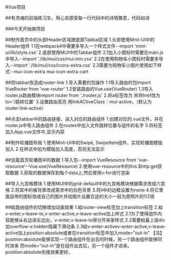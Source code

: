 #Vue项目


##有灵魂的前端练习生，用心去感受每一行代码中的诗情雅意，代码如诗

###今天开始做项目


##制作首页中的头部Header区域跟底部Tabbai区域
1.头部使用Mnit-UI中的Header组件
    1.1在webpack4中需要多导入一个样式文件--import 'mint-ui/lib/style.css'
2.底部使用MUI中的Tabbar组件
    2.1加入小图标时需要在main.js中导入--import './lib/mui/css/mui.min.css'
    2.2在使用购物车小图标时需要多导入--import './lib/mui/css/icons-extra.css'
    2.3需要为购物车小图片使用如下样式--mui-icon-extra mui-icon-extra-cart


##将tabbar改造成router-link
1.导入需要的包操作
    1.1导入路由的包import VueRouter from 'vue-router'
    1.2安装路由的Vue.use(VueRouter)
    1.3导入router.js路由模块import router from './router.js'
2.将a标签改为<router-link></router-link> 并将href改为to='/跳转位置'
3.设置路由高亮 用linkACtiveClass：mui-active，（默认为router-link-active）



##点击tabbar中的路由链接，进入对应的路由组件
1.创建对应的.vue文件，并在router.js中导入路由组件
2.在routes中加入文件跳转位置与组件的名字
3.将标签<router-view></router-view>加入App.vue文件中,显示内容

##制作轮播图布局
1.使用Mnit-UI中的Swipe, SwipeItem组件，实现轮播图模版加入
2.在样式中加为模版加入高度，否则无法显示



##加载首页轮播图中的数据
1.导入包--import VueResource from 'vue-resource'--Vue.use(VueResource)
2.使用vue-resource中的this.$http.get获取数据
3.获取的数据保存到每个data上,然后使用v-for进行渲染

##导入九宫格模块
1.使用MUI中的grid-default中的九宫格模块根据需求改成六宫格
2.将其中的被背景改成需求中的白色背景
3.将li中的边框设置为none
4.将它里面自带的图标改成自己的图片并给图片设置合适的大小一般为原照片的1/2倍


##給路由组件的切换增加动画效果
1.給router-view标签加上transition标签
2.給v-enter,v-leave-to,v-enter-active,v-leave-active加上样式
    2.1为了使得组件内容能够从右边进左边出，v-enter,v-leave-to得分开来家样式
    2.2需要給最上层div加overflow-x:hidden隐藏下滑动条
    2.3給v-enter-activev-enter-active,v-leave-active加上position:absolute或者在transition标签中加入mode="out-in"
【注】position:absolute能够实现一个路由组件在出去的时候，另一个路由组件能够同时进来
     而mode="out-in"是在组件出去后，另一个组件才进来。position:absolute衔接效果更好。